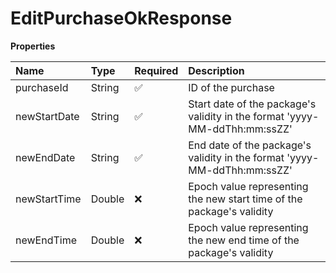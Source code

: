 # EditPurchaseOkResponse

**Properties**

| Name         | Type   | Required | Description                                                                |
| :----------- | :----- | :------- | :------------------------------------------------------------------------- |
| purchaseId   | String | ✅       | ID of the purchase                                                         |
| newStartDate | String | ✅       | Start date of the package's validity in the format 'yyyy-MM-ddThh:mm:ssZZ' |
| newEndDate   | String | ✅       | End date of the package's validity in the format 'yyyy-MM-ddThh:mm:ssZZ'   |
| newStartTime | Double | ❌       | Epoch value representing the new start time of the package's validity      |
| newEndTime   | Double | ❌       | Epoch value representing the new end time of the package's validity        |
